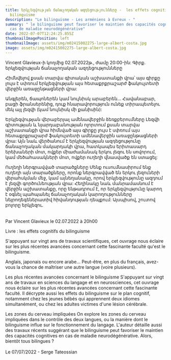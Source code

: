 ```yaml
---
title: երկլեզվության ճանաչողական ազդեցությունները -  les effets cognitifs du
  bilinguisme
description: "Le bilinguisme - Les arméniens à Evreux - "
summary: " le bilinguisme peut favoriser le maintien des capacités cognitives en
  cas de maladie neurodégénérative"
date: 2022-07-07T12:24:25.855Z
thumbnailImagePosition: left
thumbnailImage: assets/img/m02415002275-large-albert-costa.jpg
image: assets/img/m02415002275-large-albert-costa.jpg
---
```

Vincent Glavieux-ի կողմից 02.07.2022թ., ժամը 20:00-ին:
Գիրք. երկլեզվության ճանաչողական ազդեցությունները

Հիմնվելով քսան տարվա գիտական ​​աշխատանքի վրա՝ այս գիրքը լույս է սփռում երկլեզվության այս հետաքրքրաշարժ ֆակուլտետի վերջին առաջընթացների վրա:

Անգլերեն, ճապոներեն կամ նույնիսկ արաբերեն… Հավանաբար, բացի ֆրանսերենից, դուք հնարավորություն ունեք տիրապետելու մեկ այլ լեզվի (կամ նույնիսկ մի քանիսին):

Երկլեզվության վերաբերյալ ամենավերջին ձեռքբերումները
Լեզվի գիտության և նյարդաբանության ոլորտում քսան տարվա աշխատանքի վրա հիմնված այս գիրքը լույս է սփռում այս հետաքրքրաշարժ ֆակուլտետի ամենավերջին առաջընթացների վրա: Այն նաև վերծանում է երկլեզվության ազդեցությունը ճանաչողական մակարդակի վրա, հատկապես երիտասարդ երեխաների մոտ, ովքեր միաժամանակ երկու լեզու են սովորում, կամ մեծահասակների մոտ, ովքեր ուղեղի վնասվածք են ստացել:

Ուղեղի ներգրավված տարածքները
Մենք ուսումնասիրում ենք ուղեղի այն տարածքները, որոնք ներգրավված են երկու լեզուների վերահսկման մեջ, կամ այն ​​եղանակը, որով երկլեզվությունը ազդում է լեզվի գործունեության վրա: Հեղինակը նաև մանրամասնում է վերջին աշխատանքը, որը ենթադրում է, որ երկլեզվությունը կարող է օգնել պահպանել ճանաչողական կարողությունները նեյրոդեգեներատիվ հիվանդության դեպքում: Այսպիսով, շուտով բոլորը երկլեզու.﻿\
\
\
Par Vincent Glavieux le 02.07.2022 à 20h00

Livre : les effets cognitifs du bilinguisme

S'appuyant sur vingt ans de travaux scientifiques, cet ouvrage nous éclaire sur les plus récentes avancées concernant cette fascinante faculté qu'est le bilinguisme.

Anglais, japonais ou encore arabe… Peut-être, en plus du français, avez-vous la chance de maîtriser une autre langue (voire plusieurs).

Les plus récentes avancées concernant le bilinguisme
S'appuyant sur vingt ans de travaux en sciences du langage et en neurosciences, cet ouvrage nous éclaire sur les plus récentes avancées concernant cette fascinante faculté. Il décrypte aussi les effets du bilinguisme sur le plan cognitif, notamment chez les jeunes bébés qui apprennent deux idiomes simultanément, ou chez les adultes victimes d'une lésion cérébrale.

Les zones du cerveau impliquées
On explore les zones du cerveau impliquées dans le contrôle des deux langues, ou la manière dont le bilinguisme influe sur le fonctionnement du langage. L'auteur détaille aussi des travaux récents suggérant que le bilinguisme peut favoriser le maintien des capacités cognitives en cas de maladie neurodégénérative. Alors, bientôt tous bilingues ?\
\
Le 07/07/2022    -   Serge Tateossian